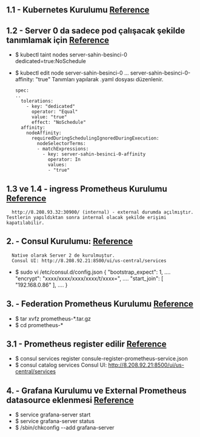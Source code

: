 ## 1.1 - Kubernetes Kurulumu [**Reference**](https://enterprisecoding.com/centos-7-uzerine-kubernetes-kurulum/)
## 1.2 - Server 0 da sadece pod çalışacak şekilde tanımlamak için [**Reference**](https://banzaicloud.com/blog/k8s-taints-tolerations-affinities/)
* $ kubectl taint nodes server-sahin-besinci-0 dedicated=true:NoSchedule
* $ kubectl edit node server-sahin-besinci-0
        …  server-sahin-besinci-0-affinity: "true"
      Tanımları yapılarak .yaml dosyası düzenlenir.
      
      spec:
      ..
        tolerations:
          - key: "dedicated"
            operator: "Equal"
            value: "true"
            effect: "NoSchedule"
        affinity:
          nodeAffinity:
            requiredDuringSchedulingIgnoredDuringExecution:
              nodeSelectorTerms:
              - matchExpressions:
                - key: server-sahin-besinci-0-affinity
                  operator: In
                  values:
                  - "true"

## 1.3 ve 1.4 - ingress Prometheus Kurulumu [**Reference**](https://github.com/sahinbesinci/case-sahin-besinci.abc/tree/master/prometheus)
      http://8.208.93.32:30900/ (internal) - external durumda açılmıştır. Testlerin yapıldıktan sonra internal olacak şekilde erişimi kapatılabilir.
      

## 2. - Consul Kurulumu: [**Reference**](https://devopscube.com/setup-consul-cluster-guide/)
      Native olarak Server 2 de kurulmuştur.
      Consul UI: http://8.208.92.21:8500/ui/us-central/services

* $ sudo vi /etc/consul.d/config.json
  {
      "bootstrap_expect": 1,
      ….
      "encrypt": "xxxx/xxxx/xxxx/xxxx/t/xxxx=",
      ….
      "start_join": [
          "192.168.0.86"
      ],
      ….
  }
  
## 3. -  Federation Prometheus Kurulumu [**Reference**](https://devopscube.com/install-configure-prometheus-linux/)
* $ tar xvfz prometheus-*.tar.gz
* $ cd prometheus-*

## 3.1 - Prometheus register edilir [**Reference**](https://yetiops.net/posts/prometheus-consul-node_exporter/)
* $ consul services register consule-register-prometheus-service.json
* $ consul catalog services
      Consul UI: http://8.208.92.21:8500/ui/us-central/services
    
## 4. - Grafana Kurulumu ve External Prometheus datasource eklenmesi [**Reference**](https://grafana.com/grafana/download)
* $ service grafana-server start
* $ service grafana-server status
* $ /sbin/chkconfig --add grafana-server
